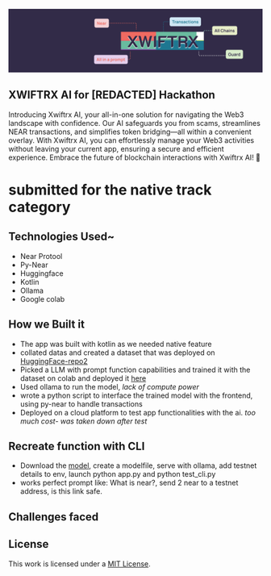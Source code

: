 <p align="center">
  <a href="https://github.com/iJ03l/xwiftrx-ai"><img src="./images/banner.png" alt="project banner"></a>
</p>

## XWIFTRX AI for [REDACTED] Hackathon

Introducing Xwiftrx AI, your all-in-one solution for navigating the Web3 landscape with confidence. Our AI safeguards you from scams, streamlines NEAR transactions, and simplifies token bridging—all within a convenient overlay. With Xwiftrx AI, you can effortlessly manage your Web3 activities without leaving your current app, ensuring a secure and efficient experience. Embrace the future of blockchain interactions with Xwiftrx AI! 🌟

# submitted for the native track category

## Technologies Used~

- Near Protool
- Py-Near
- Huggingface
- Kotlin
- Ollama
- Google colab

## How we Built it

- The app was built with kotlin as we needed native feature
- collated datas and created a dataset that was deployed on [HuggingFace-repo](https://huggingface.co/datasets/yorxsm/neart-dataset)[2](https://huggingface.co/datasets/yorxsm/neartrx-dataset)
- Picked a LLM with prompt function capabilities and trained it with the dataset on colab and deployed it [here](https://huggingface.co/yorxsm/xw_model)
- Used ollama to run the model, _lack of compute power_
- wrote a python script to interface the trained model with the frontend, using py-near to handle transactions
- Deployed on a cloud platform to test app functionalities with the ai. _too much cost- was taken down after test_

## Recreate function with CLI

- Download the [model](https://huggingface.co/yorxsm/xw_model), create a modelfile, serve with ollama, add testnet details to env, launch python app.py and python test_cli.py
- works perfect prompt like: What is near?, send 2 near to a testnet address, is this link safe.

## Challenges faced

## License

This work is licensed under a <a rel="license" href="https://mit-license.org/">MIT License</a>.

